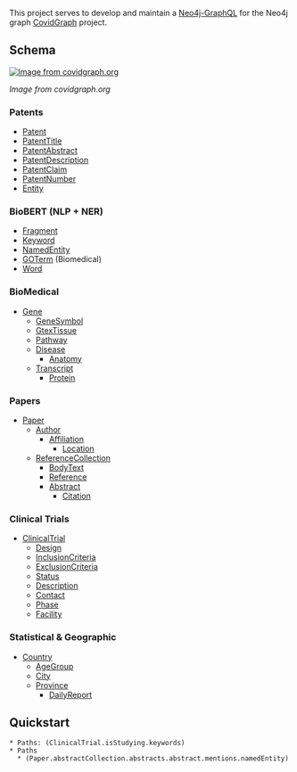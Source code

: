 This project serves to develop and maintain a [Neo4j-GraphQL](https://grandstack.io/docs/neo4j-graphql-js) for the Neo4j graph [CovidGraph](https://covidgraph.org/) project. 

## Schema

[![Image from covidgraph.org](https://covidgraph.org/img/content-img/Schema_v1.1_no_logo.png)](http://www.youtube.com/watch?v=1JLs166lPcA 'Image from covidgraph.org')

_Image from covidgraph.org_

### Patents
  * [Patent](https://github.com/Covid19-GraphQL/covid-graph-graphql/blob/5f3d1da4fffe6bc6982f52caa73bfb463df72621/api/src/schemas/Patents/typeDefs/Patent.js#L5)
  * [PatentTitle](https://github.com/Covid19-GraphQL/covid-graph-graphql/blob/5f3d1da4fffe6bc6982f52caa73bfb463df72621/api/src/schemas/Patents/typeDefs/Patent.js#L189)
  * [PatentAbstract](https://github.com/Covid19-GraphQL/covid-graph-graphql/blob/5f3d1da4fffe6bc6982f52caa73bfb463df72621/api/src/schemas/Patents/typeDefs/Patent.js#L156)
  * [PatentDescription](https://github.com/Covid19-GraphQL/covid-graph-graphql/blob/5f3d1da4fffe6bc6982f52caa73bfb463df72621/api/src/schemas/Patents/typeDefs/Patent.js#L217)
  * [PatentClaim](https://github.com/Covid19-GraphQL/covid-graph-graphql/blob/5f3d1da4fffe6bc6982f52caa73bfb463df72621/api/src/schemas/Patents/typeDefs/Patent.js#L203)
  * [PatentNumber](https://github.com/Covid19-GraphQL/covid-graph-graphql/blob/5f3d1da4fffe6bc6982f52caa73bfb463df72621/api/src/schemas/Patents/typeDefs/Patent.js#L46)
  * [Entity](https://github.com/Covid19-GraphQL/covid-graph-graphql/blob/5f3d1da4fffe6bc6982f52caa73bfb463df72621/api/src/schemas/Patents/typeDefs/Patent.js#L170)

### BioBERT (NLP + NER)
  * [Fragment]()
  * [Keyword]()
  * [NamedEntity]() 
  * [GOTerm]() (Biomedical)
  * [Word]()

### BioMedical
  * [Gene]()
    * [GeneSymbol]()
    * [GtexTissue]()
    * [Pathway]()
    * [Disease]()
      * [Anatomy]()
    * [Transcript]()
      * [Protein]()

### Papers
  * [Paper]()
    * [Author]()
      * [Affiliation]()
        * [Location]()
    * [ReferenceCollection]()
      * [BodyText]()
      * [Reference]()
      * [Abstract]()
        * [Citation]()

### Clinical Trials
  * [ClinicalTrial]()
    * [Design]()
    * [InclusionCriteria]()
    * [ExclusionCriteria]()
    * [Status]()
    * [Description]()
    * [Contact]()
    * [Phase]()
    * [Facility]()

### Statistical & Geographic
  * [Country]()
    * [AgeGroup]()
    * [City]()
    * [Province]()
      * [DailyReport]()

## Quickstart

    * Paths: (ClinicalTrial.isStudying.keywords)
    * Paths
      * (Paper.abstractCollection.abstracts.abstract.mentions.namedEntity)
